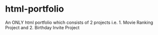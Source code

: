 # html-portfolio
An ONLY html portfolio which consists of 2 projects i.e. 1. Movie Ranking Project and 2. Birthday Invite Project

